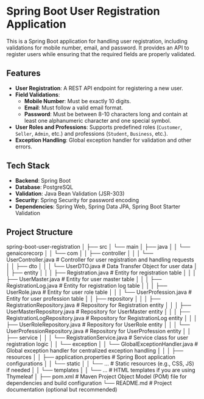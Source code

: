 # Spring Boot User Registration Application

This is a Spring Boot application for handling user registration, including validations for mobile number, email, and password. It provides an API to register users while ensuring that the required fields are properly validated.

## Features
- **User Registration**: A REST API endpoint for registering a new user.
- **Field Validations**:
  - **Mobile Number**: Must be exactly 10 digits.
  - **Email**: Must follow a valid email format.
  - **Password**: Must be between 8-10 characters long and contain at least one alphanumeric character and one special symbol.
- **User Roles and Professions**: Supports predefined roles (`Customer`, `Seller`, `Admin`, etc.) and professions (`Student`, `Business`, etc.).
- **Exception Handling**: Global exception handler for validation and other errors.

## Tech Stack
- **Backend**: Spring Boot
- **Database**: PostgreSQL
- **Validation**: Java Bean Validation (JSR-303)
- **Security**: Spring Security for password encoding
- **Dependencies**: Spring Web, Spring Data JPA, Spring Boot Starter Validation

## Project Structure
spring-boot-user-registration │ ├── src │ └── main │ ├── java │ │ └── genaicorecorp │ │ └── com │ │ ├── controller │ │ │ └── UserController.java # Controller for user registration and handling requests │ │ ├── dto │ │ │ └── UserDTO.java # Data Transfer Object for user data │ │ ├── entity │ │ │ ├── Registration.java # Entity for registration table │ │ │ ├── UserMaster.java # Entity for user master table │ │ │ ├── RegistrationLog.java # Entity for registration log table │ │ │ ├── UserRole.java # Entity for user role table │ │ │ └── UserProfession.java # Entity for user profession table │ │ ├── repository │ │ │ ├── RegistrationRepository.java # Repository for Registration entity │ │ │ ├── UserMasterRepository.java # Repository for UserMaster entity │ │ │ ├── RegistrationLogRepository.java # Repository for RegistrationLog entity │ │ │ ├── UserRoleRepository.java # Repository for UserRole entity │ │ │ └── UserProfessionRepository.java # Repository for UserProfession entity │ │ ├── service │ │ │ └── RegistrationService.java # Service class for user registration logic │ │ └── exception │ │ └── GlobalExceptionHandler.java # Global exception handler for centralized exception handling │ │ │ ├── resources │ │ ├── application.properties # Spring Boot application configurations │ │ └── static │ │ └── ... # Static resources (e.g., CSS, JS) if needed │ │ └── templates │ │ └── ... # HTML templates if you are using Thymeleaf │ ├── pom.xml # Maven Project Object Model (POM) file for dependencies and build configuration └── README.md # Project documentation (optional but recommended)
